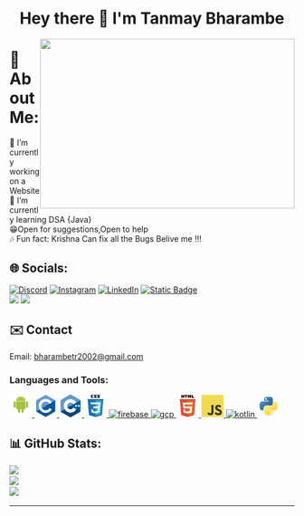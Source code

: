 ### <h1 align="center">Hey there 👋 I'm Tanmay Bharambe</h1>

<img align="right" width="450" height="300" src="https://media.giphy.com/media/v1.Y2lkPTc5MGI3NjExYzcwMWM2MDFhNDMwNzYwYTE4YzA2ZWM0YzY1OTY1MGU2NzI1NGY4NCZjdD1n/qgQUggAC3Pfv687qPC/giphy.gif">

# 💫 About Me:
🔭 I’m currently working on a Website<br>🌱 I’m currently learning DSA {Java}<br>😁Open for suggestions,Open to help<br>🎶 Fun fact: Krishna Can fix all the Bugs Belive me !!!

  
## 🌐 Socials:
[![Discord](https://img.shields.io/badge/Discord-%237289DA.svg?logo=discord&logoColor=white)](https://discord.gg/~Tanmay#8691) 
[![Instagram](https://img.shields.io/badge/Instagram-%23E4405F.svg?logo=Instagram&logoColor=white)](https://instagram.com/_its_tanmayyy)
[![LinkedIn](https://img.shields.io/badge/LinkedIn-%230077B5.svg?logo=linkedin&logoColor=white)](https://linkedin.com/in/tanmaybharambe) 
<a href="https://leetcode.com/bharambetr2002/"><img alt="Static Badge" src="https://img.shields.io/badge/dynamic/json?labelColor=black&color=%23ffa116&label=LeetCode&query=solved&url=https%3A%2F%2Fbadge.xyli.tech/%2Fapi%2Fusers%2Fbharambetr2002&logo=leetcode&logoColor=yellow"></a>
<br />
<a href="https://wakatime.com/@bharambetr2002"><img src="https://wakatime.com/badge/user/018bafed-988f-4a8f-9158-c0465ae00d92.svg?"></a>
<a href="https://wakatime.com/@bharambetr2002"><img src="https://komarev.com/ghpvc/?username=bharambetr2002&label=Total+Views&color=brightgreen"></a>



## ✉️ Contact
Email: bharambetr2002@gmail.com
<br />

<h3 align="left">Languages and Tools:</h3>
<p align="left"> <a href="https://developer.android.com" target="_blank" rel="noreferrer"> <img src="https://raw.githubusercontent.com/devicons/devicon/master/icons/android/android-original-wordmark.svg" alt="android" width="40" height="40"/> </a> <a href="https://www.cprogramming.com/" target="_blank" rel="noreferrer"> <img src="https://raw.githubusercontent.com/devicons/devicon/master/icons/c/c-original.svg" alt="c" width="40" height="40"/> </a> <a href="https://www.w3schools.com/cpp/" target="_blank" rel="noreferrer"> <img src="https://raw.githubusercontent.com/devicons/devicon/master/icons/cplusplus/cplusplus-original.svg" alt="cplusplus" width="40" height="40"/> </a> <a href="https://www.w3schools.com/css/" target="_blank" rel="noreferrer"> <img src="https://raw.githubusercontent.com/devicons/devicon/master/icons/css3/css3-original-wordmark.svg" alt="css3" width="40" height="40"/> </a> <a href="https://firebase.google.com/" target="_blank" rel="noreferrer"> <img src="https://www.vectorlogo.zone/logos/firebase/firebase-icon.svg" alt="firebase" width="40" height="40"/> </a> <a href="https://cloud.google.com" target="_blank" rel="noreferrer"> <img src="https://www.vectorlogo.zone/logos/google_cloud/google_cloud-icon.svg" alt="gcp" width="40" height="40"/> </a> <a href="https://www.w3.org/html/" target="_blank" rel="noreferrer"> <img src="https://raw.githubusercontent.com/devicons/devicon/master/icons/html5/html5-original-wordmark.svg" alt="html5" width="40" height="40"/> </a> <a href="https://developer.mozilla.org/en-US/docs/Web/JavaScript" target="_blank" rel="noreferrer"> <img src="https://raw.githubusercontent.com/devicons/devicon/master/icons/javascript/javascript-original.svg" alt="javascript" width="40" height="40"/> </a> <a href="https://kotlinlang.org" target="_blank" rel="noreferrer"> <img src="https://www.vectorlogo.zone/logos/kotlinlang/kotlinlang-icon.svg" alt="kotlin" width="40" height="40"/> </a> <a href="https://www.python.org" target="_blank" rel="noreferrer"> <img src="https://raw.githubusercontent.com/devicons/devicon/master/icons/python/python-original.svg" alt="python" width="40" height="40"/> </a> </p>


## 📊 GitHub Stats:
![](https://github-readme-stats.vercel.app/api?username=bharambetr2002&theme=tokyonight&hide_border=true&include_all_commits=false&count_private=true)<br/>
![](https://github-readme-streak-stats.herokuapp.com/?user=bharambetr2002&theme=tokyonight&hide_border=true)<br/>
![](https://github-readme-stats.vercel.app/api/top-langs/?username=bharambetr2002&theme=tokyonight&hide_border=true&include_all_commits=false&count_private=false&layout=compact)

---


